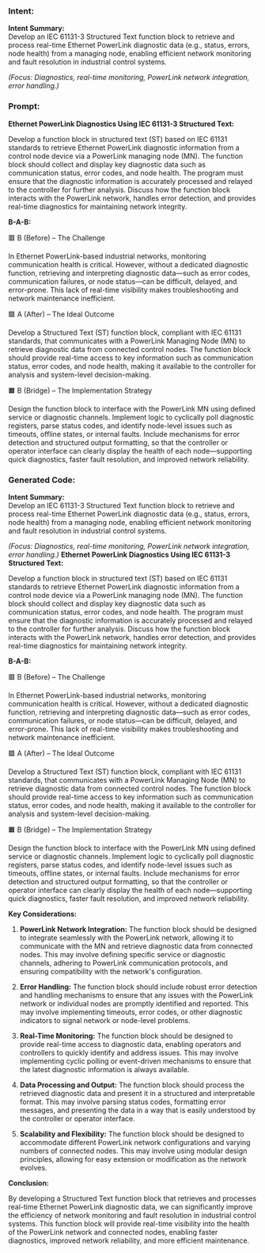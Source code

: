 ### Intent:
**Intent Summary:**  
Develop an IEC 61131-3 Structured Text function block to retrieve and process real-time Ethernet PowerLink diagnostic data (e.g., status, errors, node health) from a managing node, enabling efficient network monitoring and fault resolution in industrial control systems.  

*(Focus: Diagnostics, real-time monitoring, PowerLink network integration, error handling.)*

### Prompt:
**Ethernet PowerLink Diagnostics Using IEC 61131-3 Structured Text:**

Develop a function block in structured text (ST) based on IEC 61131 standards to retrieve Ethernet PowerLink diagnostic information from a control node device via a PowerLink managing node (MN). The function block should collect and display key diagnostic data such as communication status, error codes, and node health. The program must ensure that the diagnostic information is accurately processed and relayed to the controller for further analysis. Discuss how the function block interacts with the PowerLink network, handles error detection, and provides real-time diagnostics for maintaining network integrity.

**B-A-B:**

🟥 B (Before) – The Challenge

In Ethernet PowerLink-based industrial networks, monitoring communication health is critical. However, without a dedicated diagnostic function, retrieving and interpreting diagnostic data—such as error codes, communication failures, or node status—can be difficult, delayed, and error-prone. This lack of real-time visibility makes troubleshooting and network maintenance inefficient.

🟩 A (After) – The Ideal Outcome

Develop a Structured Text (ST) function block, compliant with IEC 61131 standards, that communicates with a PowerLink Managing Node (MN) to retrieve diagnostic data from connected control nodes. The function block should provide real-time access to key information such as communication status, error codes, and node health, making it available to the controller for analysis and system-level decision-making.

🟧 B (Bridge) – The Implementation Strategy

Design the function block to interface with the PowerLink MN using defined service or diagnostic channels. Implement logic to cyclically poll diagnostic registers, parse status codes, and identify node-level issues such as timeouts, offline states, or internal faults. Include mechanisms for error detection and structured output formatting, so that the controller or operator interface can clearly display the health of each node—supporting quick diagnostics, faster fault resolution, and improved network reliability.

### Generated Code:
**Intent Summary:**  
Develop an IEC 61131-3 Structured Text function block to retrieve and process real-time Ethernet PowerLink diagnostic data (e.g., status, errors, node health) from a managing node, enabling efficient network monitoring and fault resolution in industrial control systems.  

*(Focus: Diagnostics, real-time monitoring, PowerLink network integration, error handling.)*
**Ethernet PowerLink Diagnostics Using IEC 61131-3 Structured Text:**

Develop a function block in structured text (ST) based on IEC 61131 standards to retrieve Ethernet PowerLink diagnostic information from a control node device via a PowerLink managing node (MN). The function block should collect and display key diagnostic data such as communication status, error codes, and node health. The program must ensure that the diagnostic information is accurately processed and relayed to the controller for further analysis. Discuss how the function block interacts with the PowerLink network, handles error detection, and provides real-time diagnostics for maintaining network integrity.

**B-A-B:**

🟥 B (Before) – The Challenge

In Ethernet PowerLink-based industrial networks, monitoring communication health is critical. However, without a dedicated diagnostic function, retrieving and interpreting diagnostic data—such as error codes, communication failures, or node status—can be difficult, delayed, and error-prone. This lack of real-time visibility makes troubleshooting and network maintenance inefficient.

🟩 A (After) – The Ideal Outcome

Develop a Structured Text (ST) function block, compliant with IEC 61131 standards, that communicates with a PowerLink Managing Node (MN) to retrieve diagnostic data from connected control nodes. The function block should provide real-time access to key information such as communication status, error codes, and node health, making it available to the controller for analysis and system-level decision-making.

🟧 B (Bridge) – The Implementation Strategy

Design the function block to interface with the PowerLink MN using defined service or diagnostic channels. Implement logic to cyclically poll diagnostic registers, parse status codes, and identify node-level issues such as timeouts, offline states, or internal faults. Include mechanisms for error detection and structured output formatting, so that the controller or operator interface can clearly display the health of each node—supporting quick diagnostics, faster fault resolution, and improved network reliability. 

**Key Considerations:**

1. **PowerLink Network Integration:** The function block should be designed to integrate seamlessly with the PowerLink network, allowing it to communicate with the MN and retrieve diagnostic data from connected nodes. This may involve defining specific service or diagnostic channels, adhering to PowerLink communication protocols, and ensuring compatibility with the network's configuration.

2. **Error Handling:** The function block should include robust error detection and handling mechanisms to ensure that any issues with the PowerLink network or individual nodes are promptly identified and reported. This may involve implementing timeouts, error codes, or other diagnostic indicators to signal network or node-level problems.

3. **Real-Time Monitoring:** The function block should be designed to provide real-time access to diagnostic data, enabling operators and controllers to quickly identify and address issues. This may involve implementing cyclic polling or event-driven mechanisms to ensure that the latest diagnostic information is always available.

4. **Data Processing and Output:** The function block should process the retrieved diagnostic data and present it in a structured and interpretable format. This may involve parsing status codes, formatting error messages, and presenting the data in a way that is easily understood by the controller or operator interface.

5. **Scalability and Flexibility:** The function block should be designed to accommodate different PowerLink network configurations and varying numbers of connected nodes. This may involve using modular design principles, allowing for easy extension or modification as the network evolves.

**Conclusion:**

By developing a Structured Text function block that retrieves and processes real-time Ethernet PowerLink diagnostic data, we can significantly improve the efficiency of network monitoring and fault resolution in industrial control systems. This function block will provide real-time visibility into the health of the PowerLink network and connected nodes, enabling faster diagnostics, improved network reliability, and more efficient maintenance.
